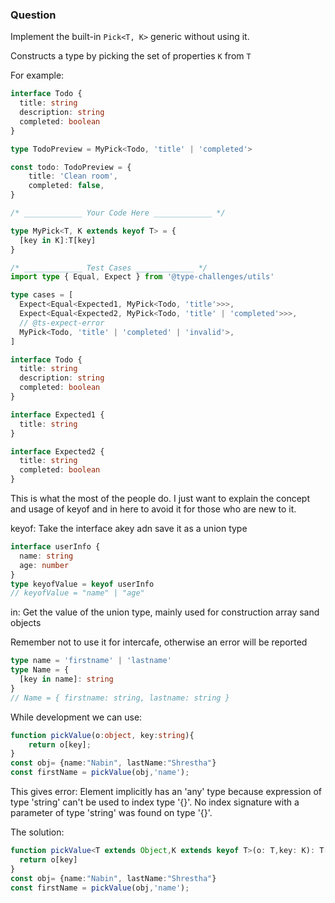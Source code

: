 
  ### Question

  Implement the built-in `Pick<T, K>` generic without using it.

  Constructs a type by picking the set of properties `K` from `T`

  For example:

  ```ts
  interface Todo {
    title: string
    description: string
    completed: boolean
  }

  type TodoPreview = MyPick<Todo, 'title' | 'completed'>

  const todo: TodoPreview = {
      title: 'Clean room',
      completed: false,
  }
  ```

```ts
/* _____________ Your Code Here _____________ */

type MyPick<T, K extends keyof T> = {
  [key in K]:T[key]
}

/* _____________ Test Cases _____________ */
import type { Equal, Expect } from '@type-challenges/utils'

type cases = [
  Expect<Equal<Expected1, MyPick<Todo, 'title'>>>,
  Expect<Equal<Expected2, MyPick<Todo, 'title' | 'completed'>>>,
  // @ts-expect-error
  MyPick<Todo, 'title' | 'completed' | 'invalid'>,
]

interface Todo {
  title: string
  description: string
  completed: boolean
}

interface Expected1 {
  title: string
}

interface Expected2 {
  title: string
  completed: boolean
}
```

This is what the most of the people do. I just want to explain the concept and usage of keyof and in here to avoid it for those who are new to it. 

keyof: Take the interface akey adn save it as a union type
```ts
interface userInfo {
  name: string
  age: number
}
type keyofValue = keyof userInfo
// keyofValue = "name" | "age"
```
in: Get the value of the union type, mainly used for construction array sand objects 

Remember not to use it for intercafe, otherwise an error will be reported

```ts
type name = 'firstname' | 'lastname'
type Name = {
  [key in name]: string
}
// Name = { firstname: string, lastname: string }
```

While development we can use:
```ts
function pickValue(o:object, key:string){
    return o[key];
}
const obj= {name:"Nabin", lastName:"Shrestha"}
const firstName = pickValue(obj,'name');
```
This gives error:
Element implicitly has an 'any' type because expression of type 'string' can't be used to index type '{}'.
  No index signature with a parameter of type 'string' was found on type '{}'.

The solution:
```ts
function pickValue<T extends Object,K extends keyof T>(o: T,key: K): T[K] {
  return o[key]
}
const obj= {name:"Nabin", lastName:"Shrestha"}
const firstName = pickValue(obj,'name');
```